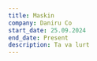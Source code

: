 ```yaml
---
title: Maskin
company: Daniru Co
start_date: 25.09.2024
end_date: Present
description: Ta va lurt
---
```

